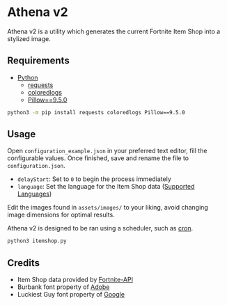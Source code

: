 # Athena v2

Athena v2 is a utility which generates the current Fortnite Item Shop into a stylized image.

## Requirements

- [Python](https://www.python.org/downloads/)
    - [requests](http://docs.python-requests.org/en/master/user/install/)
    - [coloredlogs](https://pypi.org/project/coloredlogs/)
    - [Pillow==9.5.0](https://pillow.readthedocs.io/en/stable/installation.html#basic-installation)

```bash
python3 -m pip install requests coloredlogs Pillow==9.5.0
```

## Usage

Open `configuration_example.json` in your preferred text editor, fill the configurable values. Once finished, save and rename the file to `configuration.json`.

- `delayStart`: Set to `0` to begin the process immediately
- `language`: Set the language for the Item Shop data ([Supported Languages](https://fortnite-api.com/documentation))

Edit the images found in `assets/images/` to your liking, avoid changing image dimensions for optimal results.

Athena v2 is designed to be ran using a scheduler, such as [cron](https://en.wikipedia.org/wiki/Cron).

```bash
python3 itemshop.py
```

## Credits

- Item Shop data provided by [Fortnite-API](https://fortnite-api.com/)
- Burbank font property of [Adobe](https://fonts.adobe.com/fonts/burbank)
- Luckiest Guy font property of [Google](https://fonts.google.com/specimen/Luckiest+Guy)

